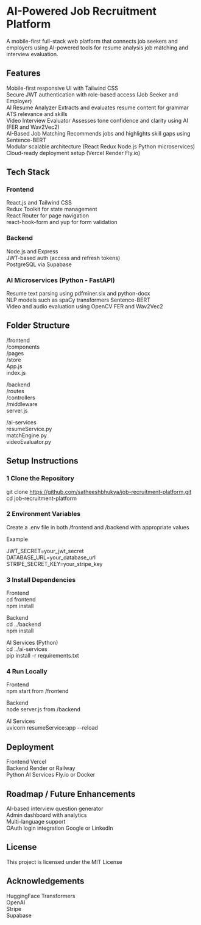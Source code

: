 # AI-Powered Job Recruitment Platform

A mobile-first full-stack web platform that connects job seekers and employers using AI-powered tools for resume analysis job matching and interview evaluation.

## Features

Mobile-first responsive UI with Tailwind CSS  
Secure JWT authentication with role-based access (Job Seeker and Employer)  
AI Resume Analyzer Extracts and evaluates resume content for grammar ATS relevance and skills  
Video Interview Evaluator Assesses tone confidence and clarity using AI (FER and Wav2Vec2)  
AI-Based Job Matching Recommends jobs and highlights skill gaps using Sentence-BERT  
Modular scalable architecture (React Redux Node.js Python microservices)  
Cloud-ready deployment setup (Vercel Render Fly.io)

## Tech Stack

### Frontend

React.js and Tailwind CSS  
Redux Toolkit for state management  
React Router for page navigation  
react-hook-form and yup for form validation

### Backend

Node.js and Express  
JWT-based auth (access and refresh tokens)  
PostgreSQL via Supabase

### AI Microservices (Python - FastAPI)

Resume text parsing using pdfminer.six and python-docx  
NLP models such as spaCy transformers Sentence-BERT  
Video and audio evaluation using OpenCV FER and Wav2Vec2

## Folder Structure

/frontend  
  /components  
  /pages  
  /store  
  App.js  
  index.js  

/backend  
  /routes  
  /controllers  
  /middleware  
  server.js  

/ai-services  
  resumeService.py  
  matchEngine.py  
  videoEvaluator.py

## Setup Instructions

### 1 Clone the Repository

git clone https://github.com/satheeshbhukya/job-recruitment-platform.git  
cd job-recruitment-platform

### 2 Environment Variables

Create a .env file in both /frontend and /backend with appropriate values

Example

JWT_SECRET=your_jwt_secret  
DATABASE_URL=your_database_url  
STRIPE_SECRET_KEY=your_stripe_key

### 3 Install Dependencies

Frontend  
cd frontend  
npm install  

Backend  
cd ../backend  
npm install  

AI Services (Python)  
cd ../ai-services  
pip install -r requirements.txt

### 4 Run Locally

Frontend  
npm start from /frontend  

Backend  
node server.js from /backend  

AI Services  
uvicorn resumeService:app --reload

## Deployment

Frontend Vercel  
Backend Render or Railway  
Python AI Services Fly.io or Docker

## Roadmap / Future Enhancements

AI-based interview question generator  
Admin dashboard with analytics  
Multi-language support  
OAuth login integration Google or LinkedIn

## License

This project is licensed under the MIT License

## Acknowledgements

HuggingFace Transformers  
OpenAI  
Stripe  
Supabase
